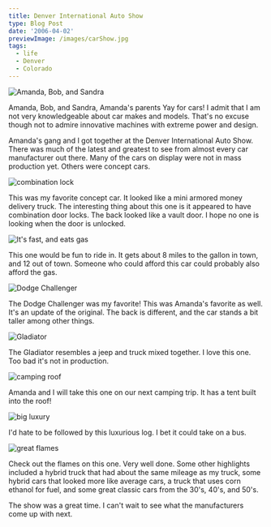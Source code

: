```yaml
---
title: Denver International Auto Show
type: Blog Post
date: '2006-04-02'
previewImage: /images/carShow.jpg
tags:
  - life
  - Denver
  - Colorado
---
```

![Amanda, Bob, and Sandra](/images/20060402-amandaFamily.jpg)

Amanda, Bob, and Sandra, Amanda's parents Yay for cars! I admit that I am not very knowledgeable about car makes and models. That's no excuse though not to admire innovative machines with extreme power and design.

Amanda's gang and I got together at the Denver International Auto Show. There was much of the latest and greatest to see from almost every car manufacturer out there. Many of the cars on display were not in mass production yet. Others were concept cars.

![combination lock](/images/20060402-comboLock.jpg)

This was my favorite concept car. It looked like a mini armored money delivery truck. The interesting thing about this one is it appeared to have combination door locks. The back looked like a vault door. I hope no one is looking when the door is unlocked.

![It's fast, and eats gas](/images/20060402-fastRed.jpg)

This one would be fun to ride in. It gets about 8 miles to the gallon in town, and 12 out of town. Someone who could afford this car could probably also afford the gas.

![Dodge Challenger](/images/20060402-dodgeChallenger.jpg)

The Dodge Challenger was my favorite! This was Amanda's favorite as well. It's an update of the original. The back is different, and the car stands a bit taller among other things.

![Gladiator](/images/20060402-gladiator.jpg)

The Gladiator resembles a jeep and truck mixed together. I love this one. Too bad it's not in production.

![camping roof](/images/20060402-campingRoof.jpg)

Amanda and I will take this one on our next camping trip. It has a tent built into the roof!

![big luxury](/images/20060402-bigLux.jpg)

I'd hate to be followed by this luxurious log. I bet it could take on a bus.

![great flames](/images/20060402-hotPaint.jpg)

Check out the flames on this one. Very well done. Some other highlights included a hybrid truck that had about the same mileage as my truck, some hybrid cars that looked more like average cars, a truck that uses corn ethanol for fuel, and some great classic cars from the 30's, 40's, and 50's.

The show was a great time. I can't wait to see what the manufacturers come up with next.
